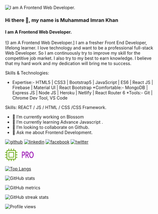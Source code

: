 ![I am A Frontend Web Developer.](https://media-exp1.licdn.com/dms/image/C5616AQGA76WNwbOutw/profile-displaybackgroundimage-shrink_200_800/0/1651642757815?e=1657152000&v=beta&t=gPBQ0Kl79zoO1G8jI5t_81WHSjOZRzEHs0Bht81VB2M)


### Hi there 👋, my name is Muhammad Imran Khan
#### I am A Frontend Web Developer.
![I am A Frontend Web Developer.]
I am a fresher Front End Developer, lifelong learner. I love technology and want to be a professional full-stack Web Developer. So I am continuously try to improve my skill for the competitive job market. I also try to my best to earn knowledge. I believe that my hard work and my dedication will bring me to success.

Skills & Technologies:
* Expertise:- HTML5 | CSS3 | Bootstrap5 | JavaScript | ES6 | React JS | Firebase | Material UI | React Bootstrap
*Comfortable:- MongoDB | Express JS | Node JS | Heroku | Netlify | React Router 6
*Tools:- Git | Chrome Dev Tool, VS Code

Skills: REACT / JS / HTML / CSS /CSS Framework.

- 🔭 I’m currently working on Blossom 
- 🌱 I’m currently learning  Advance Javascript . 
- 👯 I’m looking to collaborate on Github. 
- 💬 Ask me about Frontend Development. 


[<img src='https://cdn.jsdelivr.net/npm/simple-icons@3.0.1/icons/github.svg' alt='github' height='40'>](https://github.com/ImranKhanDev)  [<img src='https://cdn.jsdelivr.net/npm/simple-icons@3.0.1/icons/linkedin.svg' alt='linkedin' height='40'>](https://www.linkedin.com/in/https://www.linkedin.com/in/muhammad-imran-khan-38404717a//)  [<img src='https://cdn.jsdelivr.net/npm/simple-icons@3.0.1/icons/facebook.svg' alt='facebook' height='40'>](https://www.facebook.com/https://www.facebook.com/dreamcoder2022)  [<img src='https://cdn.jsdelivr.net/npm/simple-icons@3.0.1/icons/twitter.svg' alt='twitter' height='40'>](https://twitter.com/https://twitter.com/Muhamma67489488)  

<a href='https://docs.github.com/en/developers'><img src='https://raw.githubusercontent.com/acervenky/animated-github-badges/master/assets/devbadge.gif' width='40' height='40'></a> <a href='https://github.com/pricing'><img src='https://raw.githubusercontent.com/acervenky/animated-github-badges/master/assets/pro.gif' width='40' height='40'></a> 

[![Top Langs](https://github-readme-stats.vercel.app/api/top-langs/?username=ImranKhanDev)](https://github.com/anuraghazra/github-readme-stats)

![GitHub stats](https://github-readme-stats.vercel.app/api?username=ImranKhanDev&show_icons=true&count_private=true)  

![GitHub metrics](https://metrics.lecoq.io/ImranKhanDev)  

![GitHub streak stats](https://github-readme-streak-stats.herokuapp.com/?user=ImranKhanDev)  

![Profile views](https://gpvc.arturio.dev/ImranKhanDev)  
